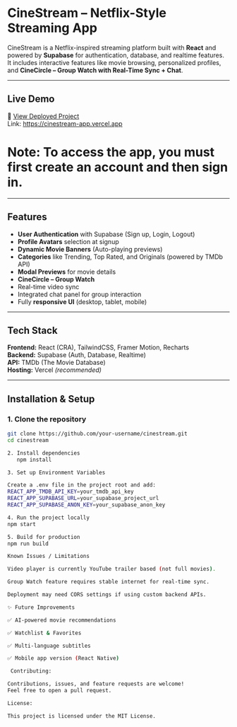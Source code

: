 # CineStream – Netflix-Style Streaming App

CineStream is a Netflix-inspired streaming platform built with **React** and powered by **Supabase** for authentication, database, and realtime features.  
It includes interactive features like movie browsing, personalized profiles, and **CineCircle – Group Watch with Real-Time Sync + Chat**.  

---

##  Live Demo
🔗 [View Deployed Project](#)  
Link: https://cinestream-app.vercel.app
# **Note:** To access the app, you must first **create an account** and then **sign in**.

---

##  Features
-  **User Authentication** with Supabase (Sign up, Login, Logout)  
-  **Profile Avatars** selection at signup  
- **Dynamic Movie Banners** (Auto-playing previews)  
-  **Categories** like Trending, Top Rated, and Originals (powered by TMDb API)  
-  **Modal Previews** for movie details  
-  **CineCircle – Group Watch**  
  - Real-time video sync  
  - Integrated chat panel for group interaction  
-  Fully **responsive UI** (desktop, tablet, mobile)  

---

##  Tech Stack
**Frontend:** React (CRA), TailwindCSS, Framer Motion, Recharts  
**Backend:** Supabase (Auth, Database, Realtime)  
**API:** TMDb (The Movie Database)  
**Hosting:** Vercel *(recommended)*  

---

##  Installation & Setup

### 1. Clone the repository
```bash
git clone https://github.com/your-username/cinestream.git
cd cinestream

2. Install dependencies
   npm install

3. Set up Environment Variables

Create a .env file in the project root and add:
REACT_APP_TMDB_API_KEY=your_tmdb_api_key
REACT_APP_SUPABASE_URL=your_supabase_project_url
REACT_APP_SUPABASE_ANON_KEY=your_supabase_anon_key

4. Run the project locally
npm start

5. Build for production
npm run build

Known Issues / Limitations

Video player is currently YouTube trailer based (not full movies).

Group Watch feature requires stable internet for real-time sync.

Deployment may need CORS settings if using custom backend APIs.

✨ Future Improvements

✅ AI-powered movie recommendations

✅ Watchlist & Favorites

✅ Multi-language subtitles

✅ Mobile app version (React Native)

 Contributing:

Contributions, issues, and feature requests are welcome!
Feel free to open a pull request.

License:

This project is licensed under the MIT License.
